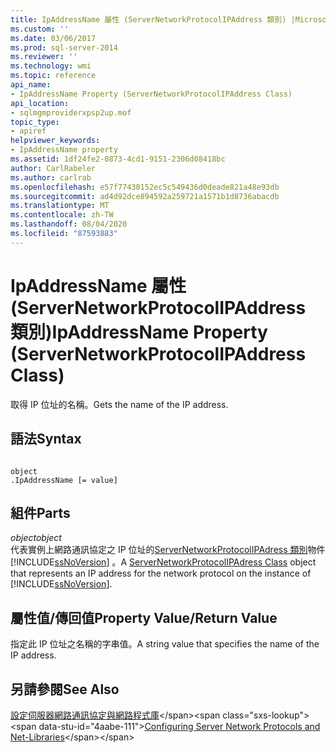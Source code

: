 ```yaml
---
title: IpAddressName 屬性 (ServerNetworkProtocolIPAddress 類別) |Microsoft Docs
ms.custom: ''
ms.date: 03/06/2017
ms.prod: sql-server-2014
ms.reviewer: ''
ms.technology: wmi
ms.topic: reference
api_name:
- IpAddressName Property (ServerNetworkProtocolIPAddress Class)
api_location:
- sqlmgmproviderxpsp2up.mof
topic_type:
- apiref
helpviewer_keywords:
- IpAddressName property
ms.assetid: 1df24fe2-0873-4cd1-9151-2306d08418bc
author: CarlRabeler
ms.author: carlrab
ms.openlocfilehash: e57f77430152ec5c549436d0deade821a48e93db
ms.sourcegitcommit: ad4d92dce894592a259721a1571b1d8736abacdb
ms.translationtype: MT
ms.contentlocale: zh-TW
ms.lasthandoff: 08/04/2020
ms.locfileid: "87593883"
---
```

# <a name="ipaddressname-property-servernetworkprotocolipaddress-class"></a><span data-ttu-id="4aabe-102">IpAddressName 屬性 (ServerNetworkProtocolIPAddress 類別)</span><span class="sxs-lookup"><span data-stu-id="4aabe-102">IpAddressName Property (ServerNetworkProtocolIPAddress Class)</span></span>
  <span data-ttu-id="4aabe-103">取得 IP 位址的名稱。</span><span class="sxs-lookup"><span data-stu-id="4aabe-103">Gets the name of the IP address.</span></span>  
  
## <a name="syntax"></a><span data-ttu-id="4aabe-104">語法</span><span class="sxs-lookup"><span data-stu-id="4aabe-104">Syntax</span></span>  
  
```  
  
object  
.IpAddressName [= value]  
```  
  
## <a name="parts"></a><span data-ttu-id="4aabe-105">組件</span><span class="sxs-lookup"><span data-stu-id="4aabe-105">Parts</span></span>  
 <span data-ttu-id="4aabe-106">*object*</span><span class="sxs-lookup"><span data-stu-id="4aabe-106">*object*</span></span>  
 <span data-ttu-id="4aabe-107">代表實例上網路通訊協定之 IP 位址的[ServerNetworkProtocolIPAdress 類別](servernetworkprotocolipaddress-class.md)物件 [!INCLUDE[ssNoVersion](../../../includes/ssnoversion-md.md)] 。</span><span class="sxs-lookup"><span data-stu-id="4aabe-107">A [ServerNetworkProtocolIPAdress Class](servernetworkprotocolipaddress-class.md) object that represents an IP address for the network protocol on the instance of [!INCLUDE[ssNoVersion](../../../includes/ssnoversion-md.md)].</span></span>  
  
## <a name="property-valuereturn-value"></a><span data-ttu-id="4aabe-108">屬性值/傳回值</span><span class="sxs-lookup"><span data-stu-id="4aabe-108">Property Value/Return Value</span></span>  
 <span data-ttu-id="4aabe-109">指定此 IP 位址之名稱的字串值。</span><span class="sxs-lookup"><span data-stu-id="4aabe-109">A string value that specifies the name of the IP address.</span></span>  
  
## <a name="see-also"></a><span data-ttu-id="4aabe-110">另請參閱</span><span class="sxs-lookup"><span data-stu-id="4aabe-110">See Also</span></span>  
 <span data-ttu-id="4aabe-111">[設定伺服器網路通訊協定與網路程式庫](https://msdn.microsoft.com/library/ms177485\(v=sql.100\).aspx)</span><span class="sxs-lookup"><span data-stu-id="4aabe-111">[Configuring Server Network Protocols and Net-Libraries](https://msdn.microsoft.com/library/ms177485\(v=sql.100\).aspx)</span></span>  
  
  
